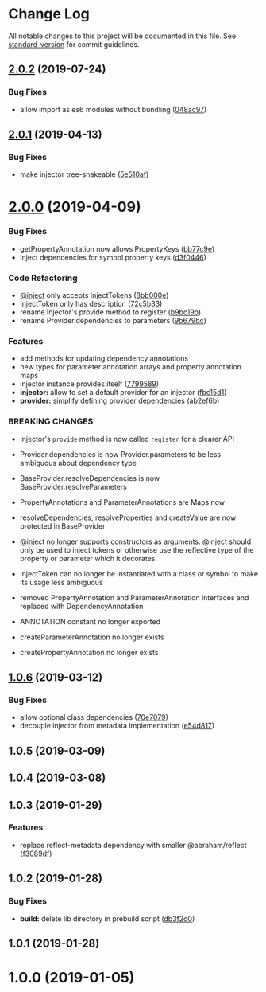 # Change Log

All notable changes to this project will be documented in this file. See [standard-version](https://github.com/conventional-changelog/standard-version) for commit guidelines.

## [2.0.2](https://github.com/alexanderwende/injector/compare/v2.0.1...v2.0.2) (2019-07-24)


### Bug Fixes

* allow import as es6 modules without bundling ([048ac97](https://github.com/alexanderwende/injector/commit/048ac97))



## [2.0.1](https://github.com/alexanderwende/injector/compare/v2.0.0...v2.0.1) (2019-04-13)


### Bug Fixes

* make injector tree-shakeable ([5e510af](https://github.com/alexanderwende/injector/commit/5e510af))



# [2.0.0](https://github.com/alexanderwende/injector/compare/v1.0.6...v2.0.0) (2019-04-09)


### Bug Fixes

* getPropertyAnnotation now allows PropertyKeys ([bb77c9e](https://github.com/alexanderwende/injector/commit/bb77c9e))
* inject dependencies for symbol property keys ([d3f0446](https://github.com/alexanderwende/injector/commit/d3f0446))


### Code Refactoring

* [@inject](https://github.com/inject) only accepts InjectTokens ([8bb000e](https://github.com/alexanderwende/injector/commit/8bb000e))
* InjectToken only has description ([72c5b33](https://github.com/alexanderwende/injector/commit/72c5b33))
* rename Injector's provide method to register ([b9bc19b](https://github.com/alexanderwende/injector/commit/b9bc19b))
* rename Provider.dependencies to parameters ([9b679bc](https://github.com/alexanderwende/injector/commit/9b679bc))


### Features

* add methods for updating dependency annotations
* new types for parameter annotation arrays and property annotation maps
* injector instance provides itself ([7799589](https://github.com/alexanderwende/injector/commit/7799589))
* **injector:** allow to set a default provider for an injector ([fbc15d1](https://github.com/alexanderwende/injector/commit/fbc15d1))
* **provider:** simplify defining provider dependencies ([ab2ef6b](https://github.com/alexanderwende/injector/commit/ab2ef6b))


### BREAKING CHANGES

* Injector's `provide` method is now called `register` for a clearer API
* Provider.dependencies is now Provider.parameters to be less ambiguous about dependency type
* BaseProvider.resolveDependencies is now BaseProvider.resolveParameters
* PropertyAnnotations and ParameterAnnotations are Maps now
* resolveDependencies, resolveProperties and createValue are now protected in BaseProvider
* @inject no longer supports constructors as arguments.
@inject should only be used to inject tokens or otherwise use the reflective type of the property or parameter which it decorates.
* InjectToken can no longer be instantiated with a class or symbol to make its usage less ambiguous
* removed PropertyAnnotation and ParameterAnnotation interfaces and replaced with DependencyAnnotation

* ANNOTATION constant no longer exported
* createParameterAnnotation no longer exists
* createPropertyAnnotation no longer exists



## [1.0.6](https://github.com/alexanderwende/injector/compare/v1.0.5...v1.0.6) (2019-03-12)


### Bug Fixes

* allow optional class dependencies ([70e7079](https://github.com/alexanderwende/injector/commit/70e7079))
* decouple injector from metadata implementation ([e54d817](https://github.com/alexanderwende/injector/commit/e54d817))



## 1.0.5 (2019-03-09)



## 1.0.4 (2019-03-08)



## 1.0.3 (2019-01-29)


### Features

* replace reflect-metadata dependency with smaller @abraham/reflect ([f3089df](https://github.com/alexanderwende/injector/commit/f3089df))



## 1.0.2 (2019-01-28)


### Bug Fixes

* **build:** delete lib directory in prebuild script ([db3f2d0](https://github.com/alexanderwende/injector/commit/db3f2d0))



## 1.0.1 (2019-01-28)



# 1.0.0 (2019-01-05)
